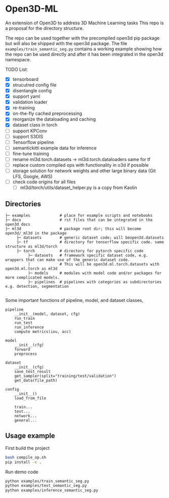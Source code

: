 
# Open3D-ML
An extension of Open3D to address 3D Machine Learning tasks
This repo is a proposal for the directory structure.

The repo can be used together with the precompiled open3d pip package but will also be shipped with the open3d package.
The file ```examples/train_semantic_seg.py``` contains a working example showing how the repo can be used directly and after it has been integrated in the open3d namespace.

TODO List:
- [x] tensorboard
- [x] strucutred config file
- [x] disentangle config
- [x] support yaml
- [x] validation loader
- [x] re-training
- [x] on-the-fly cached preprocessing
- [x] reorganize the dataloading and caching
- [x] dataset class in torch 
- [ ] support KPConv
- [ ] support S3DIS
- [ ] Tensorflow pipeline
- [ ] semantickitti example data for inference
- [ ] fine-tune training
- [ ] rename ml3d.torch.datasets -> ml3d.torch.dataloaders same for tf
- [ ] replace custom compiled ops with functionality in o3d if possible
- [ ] storage solution for network weights and other large binary data (Git LFS, Google, AWS)
- [ ] check code origins for all files 
  - [ ] ml3d/torch/utils/dataset_helper.py is a copy from Kaolin

## Directories

```
├─ examples             # place for example scripts and notebooks
├─ docs                 # rst files that can be integrated in the open3d docs
├─ ml3d                 # package root dir; this will become open3d/_ml3d in the package
     ├─ datasets        # generic dataset code; will beopen3d.datasets
     ├─ tf              # directory for tensorflow specific code. same structure as ml3d/torch
     ├─ torch           # directory for pytorch specific code
          ├─ datasets   # framework specific dataset code, e.g. wrappers that can make use of the generic dataset code.
          │             # This will be open3d.ml.torch.datasets with open3d.ml.torch as ml3d
          ├─ models     # modules with model code and/or packages for more complicated models.
          ├─ pipelines  # pipelines with categories as subdirectories e.g. detection, segmentation
          
```

Some important functions of pipeline, model, and dataset classes,
```
pipeline
	__init__(model, dataset, cfg)
	run_train
	run_test
	run_inference
	compute metrics(iou, acc)

model
	__init__(cfg)
	forward
	preprocess         

dataset
	__init__(cfg)
	save_test_result
	get_sampler(split="training/test/validation")
	get_data(file_path)

config
	__init__()
	load_from_file

	train...
	test...
	network...
	general...
```

## Usage example

First build the project
```bash
bash compile_op.sh
pip install -e .
```


Run demo code
```bash
python examples/train_semantic_seg.py
python examples/test_semantic_seg.py
python examples/inference_semantic_seg.py
```
